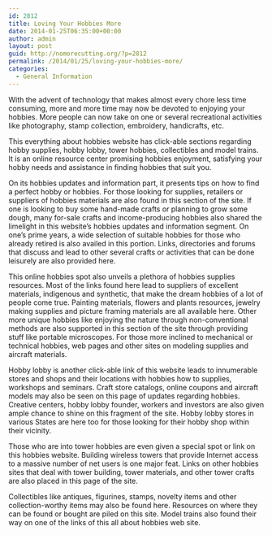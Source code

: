 ```yaml
---
id: 2812
title: Loving Your Hobbies More
date: 2014-01-25T06:35:00+00:00
author: admin
layout: post
guid: http://nomorecutting.org/?p=2812
permalink: /2014/01/25/loving-your-hobbies-more/
categories:
  - General Information
---
```

With the advent of technology that makes almost every chore less time consuming, more and more time may now be devoted to enjoying your hobbies. More people can now take on one or several recreational activities like photography, stamp collection, embroidery, handicrafts, etc.

This everything about hobbies website has click-able sections regarding hobby supplies, hobby lobby, tower hobbies, collectibles and model trains. It is an online resource center promising hobbies enjoyment, satisfying your hobby needs and assistance in finding hobbies that suit you.

On its hobbies updates and information part, it presents tips on how to find a perfect hobby or hobbies. For those looking for supplies, retailers or suppliers of hobbies materials are also found in this section of the site. If one is looking to buy some hand-made crafts or planning to grow some dough, many for-sale crafts and income-producing hobbies also shared the limelight in this website&#8217;s hobbies updates and information segment. On one&#8217;s prime years, a wide selection of suitable hobbies for those who already retired is also availed in this portion. Links, directories and forums that discuss and lead to other several crafts or activities that can be done leisurely are also provided here.

This online hobbies spot also unveils a plethora of hobbies supplies resources. Most of the links found here lead to suppliers of excellent materials, indigenous and synthetic, that make the dream hobbies of a lot of people come true. Painting materials, flowers and plants resources, jewelry making supplies and picture framing materials are all available here. Other more unique hobbies like enjoying the nature through non-conventional methods are also supported in this section of the site through providing stuff like portable microscopes. For those more inclined to mechanical or technical hobbies, web pages and other sites on modeling supplies and aircraft materials.

Hobby lobby is another click-able link of this website leads to innumerable stores and shops and their locations with hobbies how to supplies, workshops and seminars. Craft store catalogs, online coupons and aircraft models may also be seen on this page of updates regarding hobbies. Creative centers, hobby lobby founder, workers and investors are also given ample chance to shine on this fragment of the site. Hobby lobby stores in various States are here too for those looking for their hobby shop within their vicinity.

Those who are into tower hobbies are even given a special spot or link on this hobbies website. Building wireless towers that provide Internet access to a massive number of net users is one major feat. Links on other hobbies sites that deal with tower building, tower materials, and other tower crafts are also placed in this page of the site.

Collectibles like antiques, figurines, stamps, novelty items and other collection-worthy items may also be found here. Resources on where they can be found or bought are piled on this site. Model trains also found their way on one of the links of this all about hobbies web site.